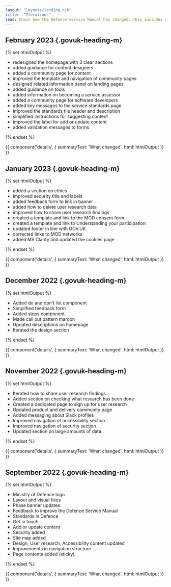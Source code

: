 ```yaml
---
layout: "layouts/landing.njk"
title:  "Iterations"
lead: Check how the Defence Service Manual has changed. This includes new content and improvements in response to user research and feedback.
---
```


## February 2023 {.govuk-heading-m}

{% set htmlOutput %}
  <ul class="govuk-list govuk-list--bullet">
    <li>redesigned the homepage with 3 clear sections</li>
    <li>added guidance for content designers</li>
    <li>added a community page for content</li>
    <li>improved the template and navigation of community pages
    <li>designed related information panel on landing pages</li>
    <li>added guidance on tools</li>
    <li>added information on becoming a service assessor</li>
    <li>added a community page for software developers</li>
    <li>added key messages to the service standards page</li>
    <li>improved the standards tile header and description</li>
    <li>simplified instructions for suggesting content</li>
    <li>improved the label for add or update content</li>
    <li>added validation messages to forms</li>
  </ul>
{% endset %}

{{ component('details', {
  summaryText: 'What changed',
  html: htmlOutput
}) }}

## January 2023 {.govuk-heading-m}

{% set htmlOutput %}
  <ul class="govuk-list govuk-list--bullet">
    <li>added a section on ethics</li>
    <li>improved security title and labels</li>
    <li>added feedback form to link in banner</li>
    <li>added how to delete user research data</li>
    <li>improved how to share user research findings</li>
    <li>created a template and link to the MOD consent form</li>
    <li>created a template and link to Understanding your participation</li>
    <li>updated footer in line with GOV.UK</li>
    <li>corrected links to MOD networks</li>
    <li>added MS Clarity and updated the cookies page</li>
  </ul>
{% endset %}

{{ component('details', {
  summaryText: 'What changed',
  html: htmlOutput
}) }}

## December 2022 {.govuk-heading-m}

{% set htmlOutput %}
  <ul class="govuk-list govuk-list--bullet">
    <li>Added do and don’t list component</li>
    <li>Simplified feedback form</li>
    <li>Added steps component</li>
    <li>Made call out pattern maroon</li>
    <li>Updated descriptions on homepage</li>
    <li>Iterated the design section</li>
  </ul>
{% endset %}

{{ component('details', {
  summaryText: 'What changed',
  html: htmlOutput
}) }}

## November 2022 {.govuk-heading-m}

{% set htmlOutput %}
  <ul class="govuk-list govuk-list--bullet">
    <li>Iterated how to share user research findings</li>
    <li>Added section on checking what research has been done</li>
    <li>Created a dedicated page to sign up for user research</li>
    <li>Updated product and delivery community page</li>
    <li>Added messaging about Slack profiles</li>
    <li>Improved navigation of accessibility section</li>
    <li>Improved navigation of security section</li>
    <li>Updated section on large amounts of data</li>
  </ul>
{% endset %}

{{ component('details', {
  summaryText: 'What changed',
  html: htmlOutput
}) }}

## September 2022 {.govuk-heading-m}

{% set htmlOutput %}
  <ul class="govuk-list govuk-list--bullet">
    <li>Ministry of Defence logo</li>
    <li>Layout and visual fixes</li>
    <li>Phase banner updates</li>
    <li>Feedback to improve the Defence Service Manual</li>
    <li>Standards in Defence</li>
    <li>Get in touch</li>
    <li>Add or update content</li>
    <li>Security added</li>
    <li>Site map added</li>
    <li>Design, User research, Accessibility content updated</li>
    <li>Improvements in navigation structure</li>
    <li>Page contents added (sticky)</li>
  </ul>
{% endset %}

{{ component('details', {
  summaryText: 'What changed',
  html: htmlOutput
}) }}
